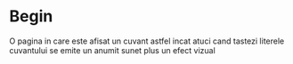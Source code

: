 # Begin
O pagina in care este afisat un cuvant astfel incat atuci cand tastezi literele cuvantului se emite un anumit sunet plus un efect vizual
